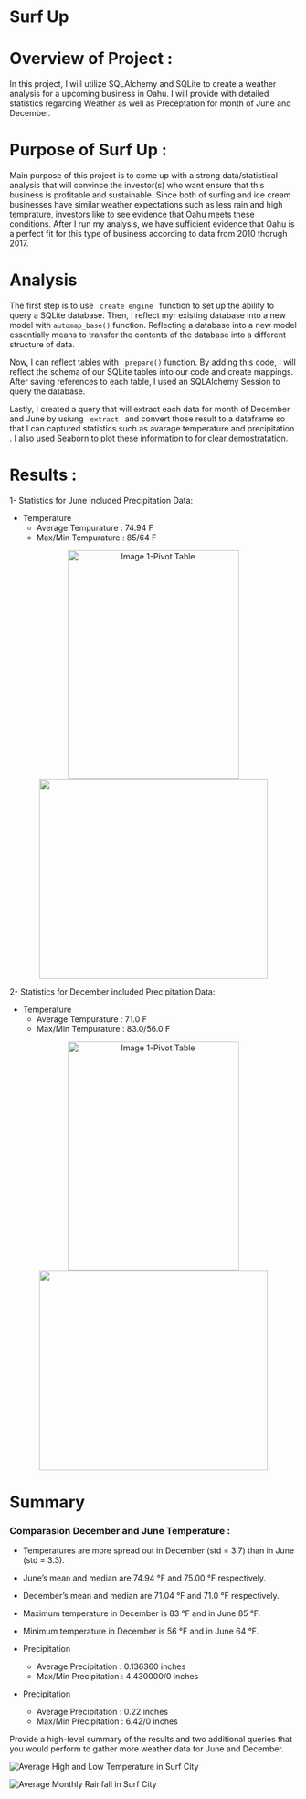 # Surf Up 

# Overview of Project :

In this project, I will utilize SQLAlchemy and SQLite to create a weather analysis for a upcoming business in Oahu. I will provide with detailed statistics regarding Weather as well as Preceptation for month of June and December. 

# Purpose of Surf Up  :

Main purpose of this project is to come up with a strong data/statistical analysis that will convince the investor(s) who want ensure that this business is profitable and sustainable. Since both of surfing and ice cream businesses have similar weather expectations such as less rain and high temprature, investors like to see evidence that Oahu meets these conditions. After I run my analysis, we have sufficient evidence that Oahu is a perfect fit for this type of business according to data from 2010 thorugh 2017. 

# Analysis

The first step is to use <code> create engine </code> function to set up the ability to query a SQLite database. Then, I reflect myr existing database into a new model with <code>automap_base()</code> function. Reflecting a database into a new model essentially means to transfer the contents of the database into a different structure of data. 

Now, I can reflect  tables with <code> prepare()</code> function. By adding this code, I will reflect the schema of our SQLite tables into our code and create mappings. After saving references to each table, I used an SQLAlchemy Session to query the database.

Lastly, I created a query that will extract each data for month of December and June by usiung <code> extract </code> and convert those result to a dataframe so that I can captured statistics such as avarage temperature and precipitation . I also used Seaborn to plot these information to for clear demostratation.

# Results :


1- Statistics for June included Precipitation Data:
* Temperature
  * Average Tempurature   : 74.94 F
  * Max/Min Tempurature   : 85/64 F 




<p align="center">
<img src= "https://user-images.githubusercontent.com/98676400/161296712-45899e99-835d-415b-b2ce-35859e183e6a.PNG" alt="Image 1-Pivot Table" width="300" height="400" /><img src="https://user-images.githubusercontent.com/98676400/161164859-6c41b65d-1f91-4bfd-a7e1-6a12003f5b16.png" width="400" height="350" />
</p>

2- Statistics for December included Precipitation Data:

* Temperature
  * Average Tempurature   : 71.0 F
  * Max/Min Tempurature   : 83.0/56.0 F 


<p align="center">
<img src= "https://user-images.githubusercontent.com/98676400/161297044-d6f666ed-5a29-4aba-be0b-47963a19c10c.PNG" alt="Image 1-Pivot Table" width="300" height="400" /><img src="https://user-images.githubusercontent.com/98676400/161165351-f87bb80a-42b5-450a-9f01-d177dfd81026.png" width="400" height="350" />
</p>


# Summary

### Comparasion December and June Temperature :

* Temperatures are more spread out in December (std = 3.7) than in June (std = 3.3).
* June’s mean and median are 74.94 °F and 75.00 °F respectively.
* December’s mean and median are 71.04 °F and 71.0 °F respectively.
* Maximum temperature in December is 83 °F and in June 85 °F.
* Minimum temperature in December is 56 °F and in June 64 °F.



* Precipitation
  * Average Precipitation   : 0.136360 inches
  * Max/Min Precipitation   : 4.430000/0 inches 



* Precipitation
  * Average Precipitation   : 0.22 inches
  * Max/Min Precipitation   : 6.42/0 inches 

Provide a high-level summary of the results and two additional queries that you would perform to gather more weather data for June and December.

![Average High and Low Temperature in Surf City](https://user-images.githubusercontent.com/98676400/161165255-6f845213-7d3b-45ce-aac1-d4b19b71a21c.png)

![Average Monthly Rainfall in Surf City](https://user-images.githubusercontent.com/98676400/161165250-9dd87a5a-c927-4202-a578-77e11e262815.png)



